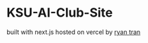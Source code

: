 # KSU-AI-Club-Site
built with next.js hosted on vercel by [ryan tran](https://www.linkedin.com/in/ryantren/)

